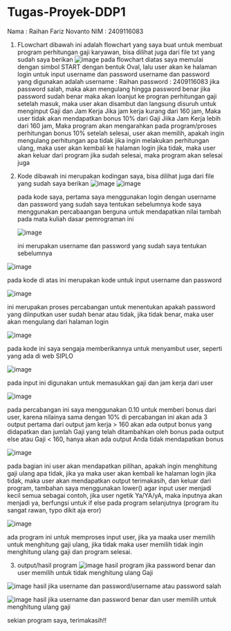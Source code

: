 # Tugas-Proyek-DDP1

Nama : Raihan Fariz Novanto
NIM : 2409116083

1. FLowchart
   dibawah ini adalah flowchart yang saya buat untuk membuat program perhitungan gaji karyawan, bisa dilihat juga dari file txt yang sudah saya berikan
   ![image](https://github.com/user-attachments/assets/9836414e-0871-428d-9794-0d9cf4cf441a)
 pada flowchart diatas saya memulai dengan simbol START dengan bentuk Oval, lalu user akan ke halaman login untuk input username dan password
username dan password yang digunakan adalah
username : Raihan
password : 2409116083
jika password salah, maka akan mengulang hingga password benar
jika password sudah benar maka akan loanjut ke progran perhitungan gaji
setelah masuk, maka user akan disambut dan langsung disuruh untuk menginput Gaji dan Jam Kerja
Jika jam kerja kurang dari 160 jam, Maka user tidak akan mendapatkan bonus 10% dari Gaji
Jiika Jam Kerja lebih dari 160 jam, Maka program akan mengarahkan pada program/proses perhitungan bonus 10%
setelah selesai, user akan memilih, apakah ingin mengulang perhitungan apa tidak
jika ingin melakukan perhitungan ulang, maka user akan kembali ke halaman login
jika tidak, maka user akan keluar dari program
jika sudah selesai, maka program akan selesai juga

3. Kode
   dibawah ini merupakan kodingan saya, bisa dilihat juga dari file yang sudah saya berikan
      ![image](https://github.com/user-attachments/assets/96c785db-4fb0-4d9b-9483-16666fc3d369)
   ![image](https://github.com/user-attachments/assets/59c99c43-0704-4e26-b727-ceb87e0897a2)

   pada kode saya, pertama saya menggunakan login dengan username dan password yang sudah saya tentukan sebelumnya
   kode saya menggunakan percabaangan berguna untuk mendapatkan nilai tambah pada mata kuliah dasar pemrograman ini

   ![image](https://github.com/user-attachments/assets/16ba4eac-2c32-4b65-a017-25a27deeec5e)
   
   ini merupakan username dan password yang sudah saya tentukan sebelumnya
  
![image](https://github.com/user-attachments/assets/f13bc8c0-8f39-48ec-80fb-087fc0551f5b)

  pada kode di atas ini merupakan kode untuk input username dan password

![image](https://github.com/user-attachments/assets/8474561b-dd86-4b59-bb92-b41f29b35ea1)

ini merupakan proses percabangan untuk menentukan apakah password yang diinputkan user sudah benar atau tidak, jika tidak benar, maka user akan mengulang dari halaman login

![image](https://github.com/user-attachments/assets/1e15bf8b-cede-4d1f-989f-e1295f0d2bde)

pada kode ini saya sengaja memberikannya untuk menyambut user, seperti yang ada di web SIPLO

![image](https://github.com/user-attachments/assets/24061ae8-e160-4bbd-a9a5-2c220fdeae71)

pada input ini digunakan untuk memasukkan gaji dan jam kerja dari user

![image](https://github.com/user-attachments/assets/d9cfa5de-f5c7-403c-bc08-2585ee1f5d42)

pada percabangan ini saya menggunakan 0.10 untuk memberi bonus dari user, karena nilainya sama dengan 10%
di percabangan ini akan ada 3 output pertama dari output jam kerja > 160 akan ada output bonus yang didapatkan dan jumlah Gaji yang telah ditambahkan oleh bonus
pada output else atau Gaji < 160, hanya akan ada output Anda tidak mendapatkan bonus

![image](https://github.com/user-attachments/assets/153d9fee-3e64-4b6b-8999-c200e2b27155)

pada bagian ini user akan mendapatkan pilihan, apakah ingin menghitung gaji ulang apa tidak, jika ya maka user akan kembali ke halaman login
jika tidak, maka user akan mendapatkan output terimakasih, dan keluar dari program, tambahan saya menggunakan lower() agar input user menjadi kecil semua
sebagai contoh, jika user ngetik Ya/YA/yA, maka inputnya akan menjadi ya, berfungsi untuk if else pada program selanjutnya (program itu sangat rawan, typo dikit aja eror)

![image](https://github.com/user-attachments/assets/f52aa691-0fb2-4735-8afd-f9aef50835a4)

ada program ini untuk memproses input user, jika ya maaka user memilih untuk menghitung gaji ulang, jika tidak maka user memilih tidak ingin menghitung ulang gaji dan program selesai.

3. output/hasil program
![image](https://github.com/user-attachments/assets/3cc6c9bd-320a-4ca2-98b7-58aa42891704)
hasil program jika password benar dan user memilih untuk tidak menghitung ulang Gaji

![image](https://github.com/user-attachments/assets/43493622-7192-4df1-875f-9b94e80d8c0d)
hasil jika username dan password/username atau password salah

![image](https://github.com/user-attachments/assets/f6411f7e-430e-44cb-ae46-91db1707dd1f)
hasil jika username dan password benar dan user memilih untuk menghitung ulang gaji



sekian program saya, terimakasih!!
